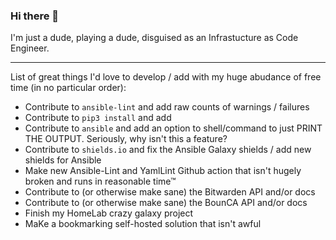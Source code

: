 ### Hi there 👋

<!--
**IronTooch/IronTooch** is a ✨ _special_ ✨ repository because its `README.md` (this file) appears on your GitHub profile.

Here are some ideas to get you started:

- 🔭 I’m currently working on ...
- 🌱 I’m currently learning ...
- 👯 I’m looking to collaborate on ...
- 🤔 I’m looking for help with ...
- 💬 Ask me about ...
- 📫 How to reach me: ...
- 😄 Pronouns: ...
- ⚡ Fun fact: ...
-->

I'm just a dude, playing a dude, disguised as an Infrastucture as Code Engineer.
  
***
List of great things I'd love to develop / add with my huge abudance of free time (in no particular order):
* Contribute to `ansible-lint` and add raw counts of warnings / failures
* Contribute to `pip3 install` and add 
* Contribute to `ansible` and add an option to shell/command to just PRINT THE OUTPUT. Seriously, why isn't this a feature?
* Contribute to `shields.io` and fix the Ansible Galaxy shields / add new shields for Ansible
* Make new Ansible-Lint and YamlLint Github action that isn't hugely broken and runs in reasonable time™
* Contribute to (or otherwise make sane) the Bitwarden API and/or docs 
* Contribute to (or otherwise make sane) the BounCA API and/or docs
* Finish my HomeLab crazy galaxy project
* MaKe a bookmarking self-hosted solution that isn't awful
